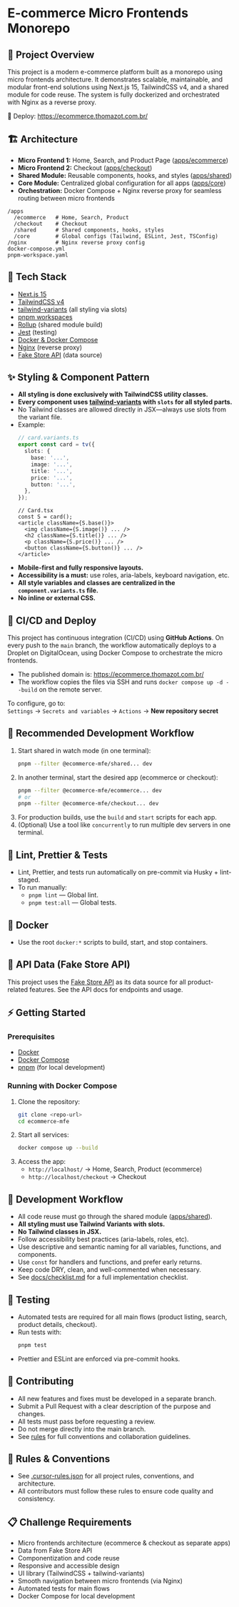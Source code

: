 # E-commerce Micro Frontends Monorepo

## 🛒 Project Overview

This project is a modern e-commerce platform built as a monorepo using micro frontends architecture. It demonstrates scalable, maintainable, and modular front-end solutions using Next.js 15, TailwindCSS v4, and a shared module for code reuse. The system is fully dockerized and orchestrated with Nginx as a reverse proxy.

🔗 Deploy: https://ecommerce.thomazot.com.br/

## 🏗️ Architecture

- **Micro Frontend 1:** Home, Search, and Product Page ([apps/ecommerce](apps/ecommerce))
- **Micro Frontend 2:** Checkout ([apps/checkout](apps/checkout))
- **Shared Module:** Reusable components, hooks, and styles ([apps/shared](apps/shared))
- **Core Module:** Centralized global configuration for all apps ([apps/core](apps/core))
- **Orchestration:** Docker Compose + Nginx reverse proxy for seamless routing between micro frontends

```
/apps
  /ecommerce   # Home, Search, Product
  /checkout    # Checkout
  /shared      # Shared components, hooks, styles
  /core        # Global configs (Tailwind, ESLint, Jest, TSConfig)
/nginx         # Nginx reverse proxy config
docker-compose.yml
pnpm-workspace.yaml
```

## 🚀 Tech Stack

- [Next.js 15](https://nextjs.org/)
- [TailwindCSS v4](https://tailwindcss.com/)
- [tailwind-variants](https://tailwind-variants.org/) (all styling via slots)
- [pnpm workspaces](https://pnpm.io/workspaces)
- [Rollup](https://rollupjs.org/) (shared module build)
- [Jest](https://jestjs.io/) (testing)
- [Docker & Docker Compose](https://docs.docker.com/compose/)
- [Nginx](https://www.nginx.com/) (reverse proxy)
- [Fake Store API](https://fakestoreapi.com/) (data source)

## ✨ Styling & Component Pattern

- **All styling is done exclusively with TailwindCSS utility classes.**
- **Every component uses [tailwind-variants](https://tailwind-variants.org/) with `slots` for all styled parts.**
- No Tailwind classes are allowed directly in JSX—always use slots from the variant file.
- Example:
  ```ts
  // card.variants.ts
  export const card = tv({
    slots: {
      base: '...',
      image: '...',
      title: '...',
      price: '...',
      button: '...',
    },
  });
  ```
  ```tsx
  // Card.tsx
  const S = card();
  <article className={S.base()}>
    <img className={S.image()} ... />
    <h2 className={S.title()} ... />
    <p className={S.price()} ... />
    <button className={S.button()} ... />
  </article>
  ```
- **Mobile-first and fully responsive layouts.**
- **Accessibility is a must:** use roles, aria-labels, keyboard navigation, etc.
- **All style variables and classes are centralized in the `component.variants.ts` file.**
- **No inline or external CSS.**

## 🚀 CI/CD and Deploy

This project has continuous integration (CI/CD) using **GitHub Actions**. On every push to the `main` branch, the workflow automatically deploys to a Droplet on DigitalOcean, using Docker Compose to orchestrate the micro frontends.

- The published domain is: https://ecommerce.thomazot.com.br/
- The workflow copies the files via SSH and runs `docker compose up -d --build` on the remote server.

To configure, go to:  
`Settings` → `Secrets and variables` → `Actions` → **New repository secret**

## 🚦 Recommended Development Workflow

1. Start shared in watch mode (in one terminal):
   ```sh
   pnpm --filter @ecommerce-mfe/shared... dev
   ```
2. In another terminal, start the desired app (ecommerce or checkout):
   ```sh
   pnpm --filter @ecommerce-mfe/ecommerce... dev
   # or
   pnpm --filter @ecommerce-mfe/checkout... dev
   ```
3. For production builds, use the `build` and `start` scripts for each app.
4. (Optional) Use a tool like `concurrently` to run multiple dev servers in one terminal.

## 🧪 Lint, Prettier & Tests

- Lint, Prettier, and tests run automatically on pre-commit via Husky + lint-staged.
- To run manually:
  - `pnpm lint` — Global lint.
  - `pnpm test:all` — Global tests.

## 🐳 Docker

- Use the root `docker:*` scripts to build, start, and stop containers.

## 📡 API Data (Fake Store API)

This project uses the [Fake Store API](https://fakestoreapi.com/) as its data source for all product-related features. See the API docs for endpoints and usage.

## ⚡ Getting Started

### Prerequisites

- [Docker](https://www.docker.com/get-started)
- [Docker Compose](https://docs.docker.com/compose/)
- [pnpm](https://pnpm.io/) (for local development)

### Running with Docker Compose

1. Clone the repository:
   ```sh
   git clone <repo-url>
   cd ecommerce-mfe
   ```
2. Start all services:
   ```sh
   docker compose up --build
   ```
3. Access the app:
   - `http://localhost/` → Home, Search, Product (ecommerce)
   - `http://localhost/checkout` → Checkout

## 🧩 Development Workflow

- All code reuse must go through the shared module ([apps/shared](apps/shared)).
- **All styling must use Tailwind Variants with slots.**
- **No Tailwind classes in JSX.**
- Follow accessibility best practices (aria-labels, roles, etc).
- Use descriptive and semantic naming for all variables, functions, and components.
- Use `const` for handlers and functions, and prefer early returns.
- Keep code DRY, clean, and well-commented when necessary.
- See [docs/checklist.md](docs/checklist.md) for a full implementation checklist.

## 🧪 Testing

- Automated tests are required for all main flows (product listing, search, product details, checkout).
- Run tests with:
  ```sh
  pnpm test
  ```
- Prettier and ESLint are enforced via pre-commit hooks.

## 🤝 Contributing

- All new features and fixes must be developed in a separate branch.
- Submit a Pull Request with a clear description of the purpose and changes.
- All tests must pass before requesting a review.
- Do not merge directly into the main branch.
- See [rules](.cursor-rules.json) for full conventions and collaboration guidelines.

## 📜 Rules & Conventions

- See [.cursor-rules.json](.cursor-rules.json) for all project rules, conventions, and architecture.
- All contributors must follow these rules to ensure code quality and consistency.

## 📋 Challenge Requirements

- Micro frontends architecture (ecommerce & checkout as separate apps)
- Data from Fake Store API
- Componentization and code reuse
- Responsive and accessible design
- UI library (TailwindCSS + tailwind-variants)
- Smooth navigation between micro frontends (via Nginx)
- Automated tests for main flows
- Docker Compose for local development
